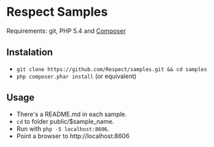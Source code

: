 Respect Samples
===============

Requirements: git, PHP 5.4 and [Composer](http://getcomposer.org/)

Instalation
-----------

  * `git clone https://github.com/Respect/samples.git && cd samples`
  * `php composer.phar install` (or equivalent)

Usage
-----

  * There's a README.md in each sample.
  * `cd` to folder public/$sample_name.
  * Run with `php -S localhost:8606`.
  * Point a browser to http://localhost:8606

